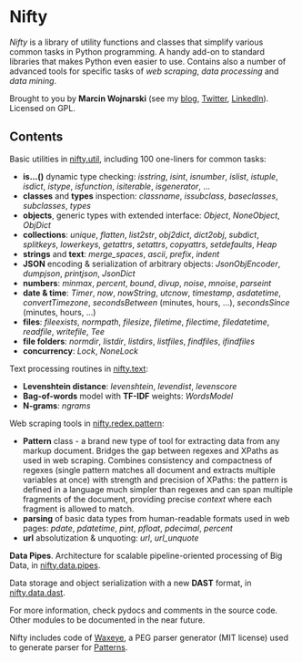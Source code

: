 Nifty
=====

*Nifty* is a library of utility functions and classes that simplify various common tasks in Python programming. A handy add-on to standard libraries that makes Python even easier to use. 
Contains also a number of advanced tools for specific tasks of *web scraping*, *data processing* and *data mining*.

Brought to you by **Marcin Wojnarski** (see my [blog](http://wojnarski.wordpress.com/marcin-wojnarski), [Twitter](http://twitter.com/mwojnarski), [LinkedIn](http://www.linkedin.com/in/marcinwojnarski)). Licensed on GPL.

Contents
--------

Basic utilities in [nifty.util](https://github.com/mwojnars/nifty/blob/master/util.py), including 100 one-liners for common tasks:

- **is...()** dynamic type checking: *isstring*, *isint*, *isnumber*, *islist*, *istuple*, *isdict*, *istype*, *isfunction*, *isiterable*, *isgenerator*, ...
- **classes** and **types** inspection: *classname*, *issubclass*, *baseclasses*, *subclasses*, *types*
- **objects**, generic types with extended interface: *Object*, *NoneObject*, *ObjDict*
- **collections**: *unique*, *flatten*, *list2str*, *obj2dict*, *dict2obj*, *subdict*, *splitkeys*, *lowerkeys*, *getattrs*, *setattrs*, *copyattrs*, *setdefaults*, *Heap*
- **strings** and **text**: *merge_spaces*, *ascii*, *prefix*, *indent*
- **JSON** encoding & serialization of arbitrary objects: *JsonObjEncoder*, *dumpjson*, *printjson*, *JsonDict*
- **numbers**: *minmax*, *percent*, *bound*, *divup*, *noise*, *mnoise*, *parseint*
- **date & time**: *Timer*, *now*, *nowString*, *utcnow*, *timestamp*, *asdatetime*, *convertTimezone*, *secondsBetween* (minutes, hours, ...), *secondsSince* (minutes, hours, ...)
- **files**: *fileexists*, *normpath*, *filesize*, *filetime*, *filectime*, *filedatetime*, *readfile*, *writefile*, *Tee*
- **file folders**: *normdir*, *listdir*, *listdirs*, *listfiles*, *findfiles*, *ifindfiles*
- **concurrency**: *Lock*, *NoneLock*

Text processing routines in [nifty.text](https://github.com/mwojnars/nifty/blob/master/text.py):

- **Levenshtein distance**: *levenshtein*, *levendist*, *levenscore*
- **Bag-of-words** model with **TF-IDF** weights: *WordsModel*
- **N-grams**: *ngrams*

Web scraping tools in [nifty.redex.pattern](https://github.com/mwojnars/nifty/blob/master/redex/pattern.py):
- **Pattern** class - a brand new type of tool for extracting data from any markup document. 
  Bridges the gap between regexes and XPaths as used in web scraping.
  Combines consistency and compactness of regexes (single pattern matches all document and extracts multiple variables at once)
  with strength and precision of XPaths: the pattern is defined in a language much simpler than regexes 
  and can span multiple fragments of the document, providing precise *context* where each fragment is allowed to match.
- **parsing** of basic data types from human-readable formats used in web pages: *pdate*, *pdatetime*, *pint*, *pfloat*, *pdecimal*, *percent*
- **url** absolutization & unquoting: *url*, *url_unquote*

**Data Pipes**. Architecture for scalable pipeline-oriented processing of Big Data, in [nifty.data.pipes](https://github.com/mwojnars/nifty/blob/master/data/pipes.py).

Data storage and object serialization with a new **DAST** format, in [nifty.data.dast](https://github.com/mwojnars/nifty/blob/master/data/dast.py).

For more information, check pydocs and comments in the source code. Other modules to be documented in the near future.

Nifty includes code of [Waxeye](http://waxeye.org/), a PEG parser generator (MIT license) used to generate parser for [Patterns](https://github.com/mwojnars/nifty/blob/master/redex/pattern.py).
